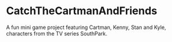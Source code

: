 # CatchTheCartmanAndFriends
A fun mini game project featuring Cartman, Kenny, Stan and Kyle, characters from the TV series SouthPark.
